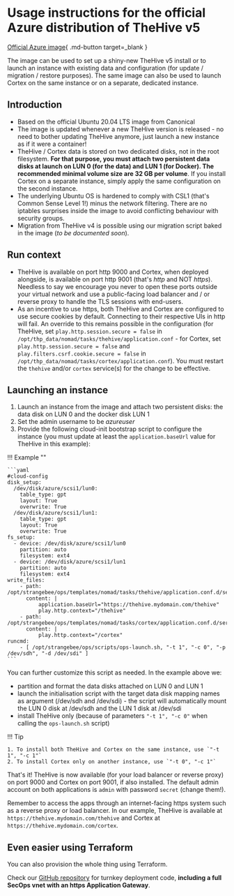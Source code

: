 # Usage instructions for the official Azure distribution of TheHive v5

[Official Azure image](https://azuremarketplace.microsoft.com/en-us/marketplace/apps/strangebee1595948424730.thehive-5?tab=Overview){ .md-button target=_blank }

The image can be used to set up a shiny-new TheHive v5 install or to launch an instance with existing data and configuration (for update / migration / restore purposes). The same image can also be used to launch Cortex on the same instance or on a separate, dedicated instance.

## Introduction

* Based on the official Ubuntu 20.04 LTS image from Canonical
* The image is updated whenever a new TheHive version is released - no need to bother updating TheHive anymore, just launch a new instance as if it were a container!
* TheHive / Cortex data is stored on two dedicated disks, not in the root filesystem. **For that purpose, you must attach two persistent data disks at launch on LUN 0 (for the data) and LUN 1 (for Docker). The recommended minimal volume size are 32 GB per volume**. If you install Cortex on a separate instance, simply apply the same configuration on the second instance.
* The underlying Ubuntu OS is hardened to comply with CSL1 (that's Common Sense Level 1!) minus the network filtering. There are no iptables surprises inside the image to avoid conflicting behaviour with security groups.
* Migration from TheHive v4 is possible using our migration script baked in the image (*to be documented soon*).

## Run context

* TheHive is available on port http 9000 and Cortex, when deployed alongside, is available on port http 9001 (that's *http* and NOT *https*). Needless to say we encourage you never to open these ports outside your virtual network and use a public-facing load balancer and / or reverse proxy to handle the TLS sessions with end-users. 
* As an incentive to use https, both TheHive and Cortex are configured to use secure cookies by default. Connecting to their respective UIs in http will fail. An override to this remains possible in the configuration (for TheHive, set `play.http.session.secure = false` in `/opt/thp_data/nomad/tasks/thehive/application.conf` - for Cortex, set `play.http.session.secure = false` and `play.filters.csrf.cookie.secure = false` in `/opt/thp_data/nomad/tasks/cortex/application.conf`). You must restart the `thehive` and/or `cortex` service(s) for the change to be effective.

## Launching an instance

1. Launch an instance from the image and attach two persistent disks: the data disk on LUN 0 and the docker disk LUN 1
2. Set the admin username to be *azureuser*
3. Provide the following cloud-init bootstrap script to configure the instance (you must update at least the `application.baseUrl` value for TheHive in this example):

!!! Example ""

    ```yaml
    #cloud-config 
    disk_setup:
      /dev/disk/azure/scsi1/lun0:
        table_type: gpt
        layout: True
        overwrite: True
      /dev/disk/azure/scsi1/lun1:
        table_type: gpt
        layout: True
        overwrite: True
    fs_setup:
      - device: /dev/disk/azure/scsi1/lun0
        partition: auto
        filesystem: ext4
      - device: /dev/disk/azure/scsi1/lun1
        partition: auto
        filesystem: ext4
    write_files:
        - path: /opt/strangebee/ops/templates/nomad/tasks/thehive/application.conf.d/service.conf
          content: |
              application.baseUrl="https://thehive.mydomain.com/thehive"
              play.http.context="/thehive"
        - path: /opt/strangebee/ops/templates/nomad/tasks/cortex/application.conf.d/service.conf
          content: |
              play.http.context="/cortex"
    runcmd:
        - [ /opt/strangebee/ops/scripts/ops-launch.sh, "-t 1", "-c 0", "-p /dev/sdh", "-d /dev/sdi" ]
    ```

You can further customize this script as needed. In the example above we:

* partition and format the data disks attached on LUN 0 and LUN 1 
* launch the initialisation script with the target data disk mapping names as argument (/dev/sdh and /dev/sdi) - the script will automatically mount the LUN 0 disk at /dev/sdh and the LUN 1 disk at /dev/sdi
* install TheHive only (because of parameters `"-t 1", "-c 0"` when calling the `ops-launch.sh` script)

!!! Tip
    
    1. To install both TheHive and Cortex on the same instance, use `"-t 1", "-c 1"`
    2. To install Cortex only on another instance, use `"-t 0", "-c 1"`

That's it! TheHive is now available (for your load balancer or reverse proxy) on port 9000 and Cortex on port 9001, if also installed. The default admin account on both applications is `admin` with password `secret` (change them!). 

Remember to access the apps through an internet-facing https system such as a reverse proxy or load balancer. In our example, TheHive is available at `https://thehive.mydomain.com/thehive` and Cortex at `https://thehive.mydomain.com/cortex`.

## Even easier using Terraform

You can also provision the whole thing using Terraform.

Check our [GitHub repository](https://github.com/StrangeBeeCorp/cloud-distrib-resources/tree/master/azure) for turnkey deployment code, **including a full SecOps vnet with an https Application Gateway**.